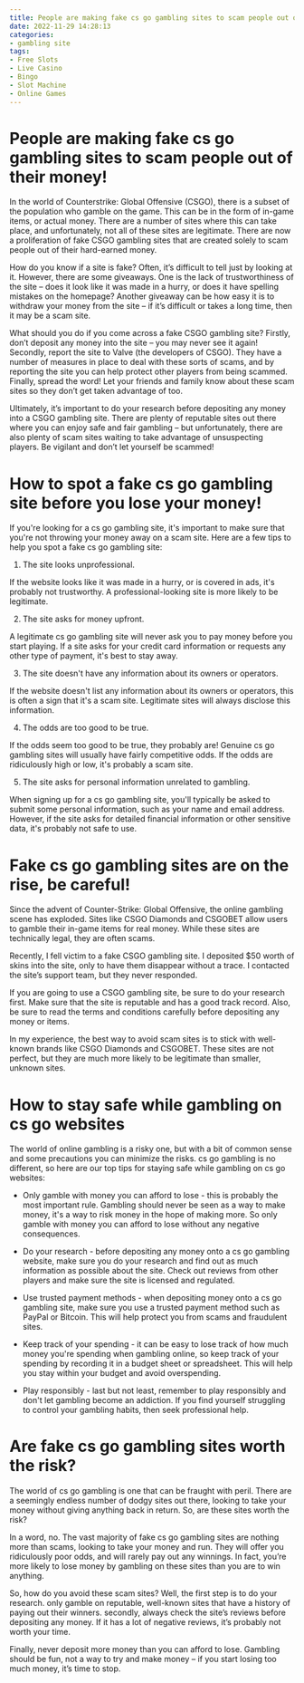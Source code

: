 ```yaml
---
title: People are making fake cs go gambling sites to scam people out of their money!
date: 2022-11-29 14:28:13
categories:
- gambling site
tags:
- Free Slots
- Live Casino
- Bingo
- Slot Machine
- Online Games
---
```



#  People are making fake cs go gambling sites to scam people out of their money!

In the world of Counterstrike: Global Offensive (CSGO), there is a subset of the population who gamble on the game. This can be in the form of in-game items, or actual money. There are a number of sites where this can take place, and unfortunately, not all of these sites are legitimate. There are now a proliferation of fake CSGO gambling sites that are created solely to scam people out of their hard-earned money.

How do you know if a site is fake? Often, it’s difficult to tell just by looking at it. However, there are some giveaways. One is the lack of trustworthiness of the site – does it look like it was made in a hurry, or does it have spelling mistakes on the homepage? Another giveaway can be how easy it is to withdraw your money from the site – if it’s difficult or takes a long time, then it may be a scam site.

What should you do if you come across a fake CSGO gambling site? Firstly, don’t deposit any money into the site – you may never see it again! Secondly, report the site to Valve (the developers of CSGO). They have a number of measures in place to deal with these sorts of scams, and by reporting the site you can help protect other players from being scammed. Finally, spread the word! Let your friends and family know about these scam sites so they don’t get taken advantage of too.

Ultimately, it’s important to do your research before depositing any money into a CSGO gambling site. There are plenty of reputable sites out there where you can enjoy safe and fair gambling – but unfortunately, there are also plenty of scam sites waiting to take advantage of unsuspecting players. Be vigilant and don’t let yourself be scammed!

#  How to spot a fake cs go gambling site before you lose your money!

If you're looking for a cs go gambling site, it's important to make sure that you're not throwing your money away on a scam site. Here are a few tips to help you spot a fake cs go gambling site:

1. The site looks unprofessional.

If the website looks like it was made in a hurry, or is covered in ads, it's probably not trustworthy. A professional-looking site is more likely to be legitimate.

2. The site asks for money upfront.

A legitimate cs go gambling site will never ask you to pay money before you start playing. If a site asks for your credit card information or requests any other type of payment, it's best to stay away.

3. The site doesn't have any information about its owners or operators.

If the website doesn't list any information about its owners or operators, this is often a sign that it's a scam site. Legitimate sites will always disclose this information.

4. The odds are too good to be true.

If the odds seem too good to be true, they probably are! Genuine cs go gambling sites will usually have fairly competitive odds. If the odds are ridiculously high or low, it's probably a scam site.

5. The site asks for personal information unrelated to gambling.

When signing up for a cs go gambling site, you'll typically be asked to submit some personal information, such as your name and email address. However, if the site asks for detailed financial information or other sensitive data, it's probably not safe to use.

#  Fake cs go gambling sites are on the rise, be careful!

Since the advent of Counter-Strike: Global Offensive, the online gambling scene has exploded. Sites like CSGO Diamonds and CSGOBET allow users to gamble their in-game items for real money. While these sites are technically legal, they are often scams.

Recently, I fell victim to a fake CSGO gambling site. I deposited $50 worth of skins into the site, only to have them disappear without a trace. I contacted the site’s support team, but they never responded.

If you are going to use a CSGO gambling site, be sure to do your research first. Make sure that the site is reputable and has a good track record. Also, be sure to read the terms and conditions carefully before depositing any money or items.

In my experience, the best way to avoid scam sites is to stick with well-known brands like CSGO Diamonds and CSGOBET. These sites are not perfect, but they are much more likely to be legitimate than smaller, unknown sites.

#  How to stay safe while gambling on cs go websites

The world of online gambling is a risky one, but with a bit of common sense and some precautions you can minimize the risks. cs go gambling is no different, so here are our top tips for staying safe while gambling on cs go websites:

- Only gamble with money you can afford to lose - this is probably the most important rule. Gambling should never be seen as a way to make money, it's a way to risk money in the hope of making more. So only gamble with money you can afford to lose without any negative consequences.

- Do your research - before depositing any money onto a cs go gambling website, make sure you do your research and find out as much information as possible about the site. Check out reviews from other players and make sure the site is licensed and regulated.

- Use trusted payment methods - when depositing money onto a cs go gambling site, make sure you use a trusted payment method such as PayPal or Bitcoin. This will help protect you from scams and fraudulent sites.

- Keep track of your spending - it can be easy to lose track of how much money you're spending when gambling online, so keep track of your spending by recording it in a budget sheet or spreadsheet. This will help you stay within your budget and avoid overspending.

- Play responsibly - last but not least, remember to play responsibly and don't let gambling become an addiction. If you find yourself struggling to control your gambling habits, then seek professional help.

#  Are fake cs go gambling sites worth the risk?

The world of cs go gambling is one that can be fraught with peril. There are a seemingly endless number of dodgy sites out there, looking to take your money without giving anything back in return. So, are these sites worth the risk?

In a word, no. The vast majority of fake cs go gambling sites are nothing more than scams, looking to take your money and run. They will offer you ridiculously poor odds, and will rarely pay out any winnings. In fact, you’re more likely to lose money by gambling on these sites than you are to win anything.

So, how do you avoid these scam sites? Well, the first step is to do your research. only gamble on reputable, well-known sites that have a history of paying out their winners. secondly, always check the site’s reviews before depositing any money. If it has a lot of negative reviews, it’s probably not worth your time.

Finally, never deposit more money than you can afford to lose. Gambling should be fun, not a way to try and make money – if you start losing too much money, it’s time to stop.